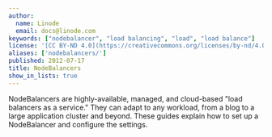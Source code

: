 ```yaml
---
author:
  name: Linode
  email: docs@linode.com
keywords: ["nodebalancer", "load balancing", "load", "load balance"]
license: '[CC BY-ND 4.0](https://creativecommons.org/licenses/by-nd/4.0)'
aliases: ['nodebalancers/']
published: 2012-07-17
title: NodeBalancers
show_in_lists: true
---
```


NodeBalancers are highly-available, managed, and cloud-based "load balancers as a service." They can adapt to any workload, from a blog to a large application cluster and beyond. These guides explain how to set up a NodeBalancer and configure the settings.
